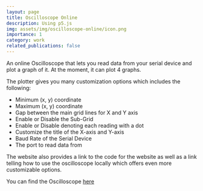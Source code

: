 ```yaml
---
layout: page
title: Oscilloscope Online
description: Using p5.js
img: assets/img/oscilloscope-online/icon.png
importance: 1
category: work
related_publications: false
---
```


An online Oscilloscope that lets you read data from your serial device and plot a graph of it. At the moment, it can plot 4 graphs.

The plotter gives you many customization options which includes the following:

- Minimum (x, y) coordinate
- Maximum (x, y) coordinate
- Gap between the main grid lines for X and Y axis
- Enable or Disable the Sub-Grid
- Enable or Disable denoting each reading with a dot
- Customize the title of the X-axis and Y-axis
- Baud Rate of the Serial Device
- The port to read data from

The website also provides a link to the code for the website as well as a link telling how to use the oscilloscope locally which offers even more customizable options.

You can find the Oscilloscope [here](https://kinghowler.github.io/Oscilloscope-Online/)
